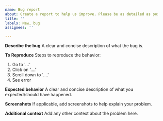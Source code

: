 ```yaml
---
name: Bug report
about: Create a report to help us improve. Please be as detailed as possible.
title: ''
labels: New, bug
assignees: ''

---
```


**Describe the bug**
A clear and concise description of what the bug is.

**To Reproduce**
Steps to reproduce the behavior:
1. Go to '...'
2. Click on '....'
3. Scroll down to '....'
4. See error

**Expected behavior**
A clear and concise description of what you expected/should have happened.

**Screenshots**
If applicable, add screenshots to help explain your problem.

**Additional context**
Add any other context about the problem here.

